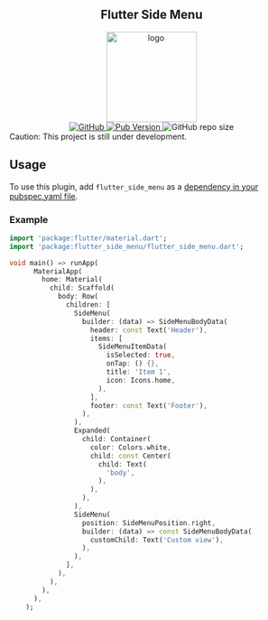 <div align="center"> 
<h2 align="center">Flutter Side Menu</h2> 
<img height="160" align="center"  alt="logo" src="https://drive.google.com/uc?id=1HUQgH-XDwIweoyjfVrhBWHsDUzl-gcNX"/>
</br>
<a href="https://github.com/resfandiari/flutter_side_menu/blob/main/LICENSE">  
  <img alt="GitHub" src="https://img.shields.io/github/license/resfandiari/flutter_side_menu"> 
</a>  
<a href="https://github.com/resfandiari/flutter_side_menu">  
  <img alt="Pub Version" src="https://img.shields.io/pub/v/flutter_side_menu" />
</a>  
<a>  
  <img alt="GitHub repo size" src="https://img.shields.io/github/repo-size/resfandiari/flutter_side_menu">  
</a>  
</div>
Caution: This project is still under development.

## Usage

To use this plugin, add `flutter_side_menu` as a [dependency in your pubspec.yaml file](https://flutter.dev/platform-plugins/).

### Example

<?code-excerpt "basic.dart (basic-example)"?>
``` dart
import 'package:flutter/material.dart';
import 'package:flutter_side_menu/flutter_side_menu.dart';

void main() => runApp(
      MaterialApp(
        home: Material(
          child: Scaffold(
            body: Row(
              children: [
                SideMenu(
                  builder: (data) => SideMenuBodyData(
                    header: const Text('Header'),
                    items: [
                      SideMenuItemData(
                        isSelected: true,
                        onTap: () {},
                        title: 'Item 1',
                        icon: Icons.home,
                      ),
                    ],
                    footer: const Text('Footer'),
                  ),
                ),
                Expanded(
                  child: Container(
                    color: Colors.white,
                    child: const Center(
                      child: Text(
                        'body',
                      ),
                    ),
                  ),
                ),
                SideMenu(
                  position: SideMenuPosition.right,
                  builder: (data) => const SideMenuBodyData(
                    customChild: Text('Custom view'),
                  ),
                ),
              ],
            ),
          ),
        ),
      ),
    );
```